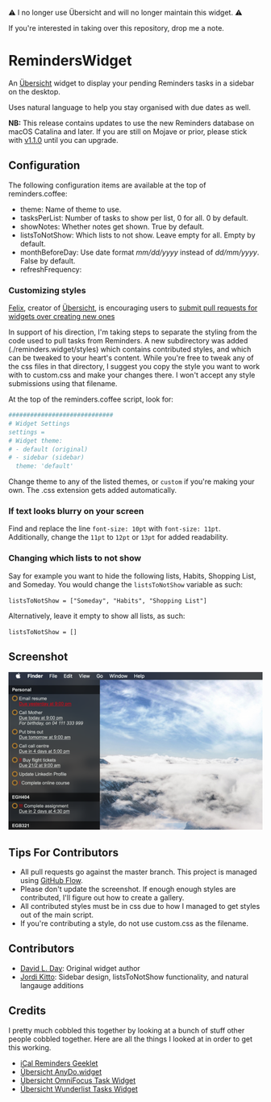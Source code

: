 :warning: I no longer use Übersicht and will no longer maintain this widget. :warning:

If you're interested in taking over this repository, drop me a note.

# RemindersWidget

An [Übersicht](http://tracesof.net/uebersicht/) widget to display your pending
Reminders tasks in a sidebar on the desktop.

Uses natural language to help you stay organised with due dates as well.

**NB:** This release contains updates to use the new Reminders database on
macOS Catalina and later. If you are still on Mojave or prior, please stick with
[v1.1.0](https://github.com/davidlday/RemindersWidget/releases/tag/v1.1.0)
until you can upgrade.

## Configuration

The following configuration items are available at the top of reminders.coffee:

* theme: Name of theme to use.
* tasksPerList: Number of tasks to show per list, 0 for all. 0 by default.
* showNotes: Whether notes get shown. True by default.
* listsToNotShow: Which lists to not show. Leave empty for all. Empty by
  default.
* monthBeforeDay: Use date format *mm/dd/yyyy* instead of *dd/mm/yyyy*. False
  by default.
* refreshFrequency:

### Customizing styles

[Felix](https://github.com/felixhageloh), creator of [Übersicht](http://tracesof.net/uebersicht/), is encouraging users to [submit pull requests for widgets over creating new ones](https://github.com/felixhageloh/uebersicht-widgets#readme)

In support of his direction, I'm taking steps to separate the styling from the code used to pull tasks from Reminders. A new subdirectory was added (./reminders.widget/styles) which contains contributed styles, and which can be tweaked to your heart's content. While you're free to tweak any of the css files in that directory, I suggest you copy the style you want to work with to custom.css and make your changes there. I won't accept any style submissions using that filename.

At the top of the reminders.coffee script, look for:

```coffee
#############################
# Widget Settings
settings =
# Widget theme:
# - default (original)
# - sidebar (sidebar)
  theme: 'default'
```

Change theme to any of the listed themes, or ```custom``` if you're making your own. The .css extension gets added automatically.

### If text looks blurry on your screen

Find and replace the line `font-size: 10pt` with `font-size: 11pt`. Additionally, change the `11pt` to `12pt` or `13pt` for added readability.

### Changing which lists to not show

Say for example you want to hide the following lists, Habits, Shopping List, and Someday. You would change the `listsToNotShow` variable as such:

`listsToNotShow = ["Someday", "Habits", "Shopping List"]`

Alternatively, leave it empty to show all lists, as such:

`listsToNotShow = []`

## Screenshot

![Screenshot of the widget](/screenshot.png?raw=true)

## Tips For Contributors

* All pull requests go against the master branch. This project is managed using
  [GitHub Flow](https://guides.github.com/introduction/flow/).
* Please don't update the screenshot. If enough enough styles are contributed,
  I'll figure out how to create a gallery.
* All contributed styles must be in css due to how I managed to get styles out
  of the main script.
* If you're contributing a style, do not use custom.css as the filename.

## Contributors

* [David L. Day](https://github.com/davidlday): Original widget author
* [Jordi Kitto](https://github.com/jordikitto): Sidebar design, listsToNotShow
  functionality, and natural langauge additions

## Credits

I pretty much cobbled this together by looking at a bunch of stuff other people
cobbled together. Here are all the things I looked at in order to get this working.

* [iCal Reminders Geeklet](http://www.macosxtips.co.uk/geeklets/productivity/ical-reminders/)
* [Übersicht AnyDo.widget](http://tracesof.net/uebersicht-widgets/#anydo)
* [Übersicht OmniFocus Task Widget](http://tracesof.net/uebersicht-widgets/#omnifocus-widget)
* [Übersicht Wunderlist Tasks Widget](http://tracesof.net/uebersicht-widgets/#wunderlist-tasks)
